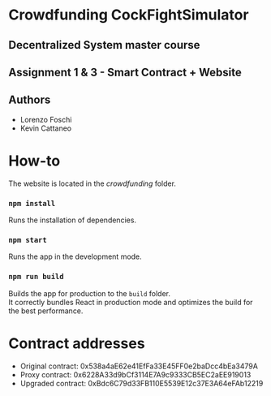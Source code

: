 # Crowdfunding CockFightSimulator
## Decentralized System master course
## Assignment 1 & 3 - Smart Contract + Website
## Authors ##
- Lorenzo Foschi
- Kevin Cattaneo 

# How-to

The website is located in the _crowdfunding_ folder.

### `npm install`

Runs the installation of dependencies.

### `npm start`

Runs the app in the development mode.

### `npm run build`

Builds the app for production to the `build` folder.\
It correctly bundles React in production mode and optimizes the build for the best performance.

# Contract addresses

* Original contract: 0x538a4aE62e41EfFa33E45FF0e2baDcc4bEa3479A  
* Proxy contract: 0x6228A33d9bCf3114E7A9c9333CB5EC2aEE919013   
* Upgraded contract: 0xBdc6C79d33FB110E5539E12c37E3A64eFAb12219